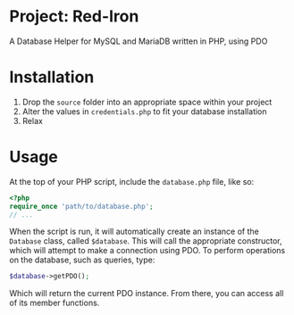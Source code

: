 # Project: Red-Iron
A Database Helper for MySQL and MariaDB written in PHP, using PDO
# Installation
1. Drop the `source` folder into an appropriate space within your project
2. Alter the values in `credentials.php` to fit your database installation
3. Relax
# Usage
At the top of your PHP script, include the `database.php` file, like so:
```php
<?php
require_once 'path/to/database.php';
// ...
```
When the script is run, it will automatically create an instance of the `Database` class, called `$database`.
This will call the appropriate constructor, which will attempt to make a connection using PDO.
To perform operations on the database, such as queries, type:
```php
$database->getPDO();
```
Which will return the current PDO instance. From there, you can access all of its member functions.

